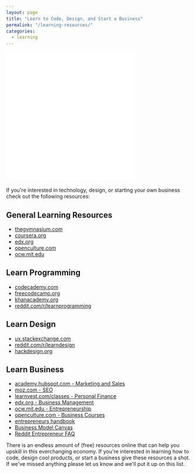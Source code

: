 ```yaml
---
layout: page
title: "Learn to Code, Design, and Start a Business"
permalink: "/learning-resources/"
categories:
  - learning
---
```


<img alt="Uncoded Learning Resources" src="/img/learning.png" style="max-width:350px;" class="center-block">

If you're interested in technology, design, or starting your own business check out the following resources:

## General Learning Resources

-   <a href="https://www.thegymnasium.com/" class="center-block">thegymnasium.com</a>
-   <a href="https://www.coursera.org" class="center-block">coursera.org</a>
-   <a href="https://www.edx.org/" class="center-block">edx.org</a>
-   <a href="http://www.openculture.com/" class="center-block">openculture.com</a>
-   <a href="https://ocw.mit.edu/index.htm" class="center-block">ocw.mit.edu</a>

## Learn Programming

-   <a href="https://www.codecademy.com/">codecademy.com</a>
-   <a href="https://www.freecodecamp.org/">freecodecamp.org</a>
-   <a href="https://www.khanacademy.org/">khanacademy.org</a>
-   <a href="https://www.reddit.com/r/learnprogramming/">reddit.com/r/learnprogramming</a>

## Learn Design

-   <a href="https://ux.stackexchange.com/">ux.stackexchange.com<a>
-   <a href="https://www.reddit.com/r/learndesign/">reddit.com/r/learndesign</a>
-   <a href="https://hackdesign.org/">hackdesign.org</a>

## Learn Business

-   <a href="https://academy.hubspot.com/">academy.hubspot.com - Marketing and Sales</a>
-   <a href="https://moz.com/learn/seo">moz.com - SEO</a>
-   <a href="https://www.learnvest.com/classes/">learnvest.com/classes - Personal Finance</a>
-   <a href="https://www.edx.org/course?subject=Business%20%26%20Management">edx.org - Business Management</a>
-   <a href="https://ocw.mit.edu/courses/entrepreneurship/">ocw.mit.edu - Entrepreneurship</a>
-   <a href="http://www.openculture.com/business_free_courses">openculture.com - Business Courses</a>
-   <a href="https://blog.kissmetrics.com/entrepreneurs-handbook/">entrepreneurs handbook</a>
-   <a href="https://en.wikipedia.org/wiki/Business_Model_Canvas">Business Model Canvas</a>
-   <a href="https://www.reddit.com/r/Entrepreneur/wiki/faq">Reddit Entrepreneur FAQ</a>


There is an endless amount of (free) resources online that can help you upskill in this everchanging economy. If you're interested in learning how to code, design cool products, or start a business give these resources a shot. If we've missed anything please let us know and we'll put it up on this list.
